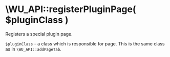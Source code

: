 \WU_API::registerPluginPage( $pluginClass )
===

Registers a special plugin page.

`$pluginClass` - a class which is responsible for page. This is the same class as in `\WU_API::addPageTab`.
